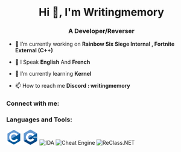 <h1 align="center">Hi 👋, I'm Writingmemory</h1>
<h3 align="center">A Developer/Reverser</h3>

- 🔭 I’m currently working on **Rainbow Six Siege Internal , Fortnite External (C++)**

- 💬 I Speak **English** And **French**

- 🌱 I’m currently learning **Kernel**

- 📫 How to reach me **Discord : writingmemory**

<h3 align="left">Connect with me:</h3>
<p align="left">
</p>

<h3 align="left">Languages and Tools:</h3>
<p align="left">
  <a href="https://www.cprogramming.com/" target="_blank" rel="noreferrer" style="text-decoration: none;"> 
    <img src="https://raw.githubusercontent.com/devicons/devicon/master/icons/c/c-original.svg" alt="c" width="40" height="40"/> 
  </a> 
  <a href="https://learncpp.com" target="_blank" rel="noreferrer" style="text-decoration: none;"> 
    <img src="https://raw.githubusercontent.com/devicons/devicon/master/icons/cplusplus/cplusplus-original.svg" alt="cplusplus" width="40" height="40"/> 
  </a> 
  <a href="https://hex-rays.com/ida-pro" target="_blank" rel="noreferrer" style="text-decoration: none;"> 
    <img src="https://upload.wikimedia.org/wikipedia/fr/6/69/Ida6-logo.png" alt="IDA" width="40" height="40"/> 
  </a>

  </a>
  <a href ="https://cheatengine.org" target="_blank" rel="noreferrer" style="text-decoration: none;">
     <img src="https://lh3.googleusercontent.com/J8FG9Zpp8V3ATTCfv9y78G223t8fyXTtm9rIcNrwog_ekf7rvE-hmRvkhis1_gQwjV66hAk4OgMX0leGyryhb9UCnvcHdUn1XcqaQPRd2S57ur40V49c=h60" alt="Cheat Engine" width="40" height="40"/>

  </a>

  </a>
  <a href ="https://github.com/ReClassNET/ReClass.NET" target="_blank" rel="noreferrer" style="text-decoration: none;">
     <img src="https://avatars.githubusercontent.com/u/36203059?s=200&v=4" alt="ReClass.NET" width="40" height="40"/>

  </a>

  
</p>

